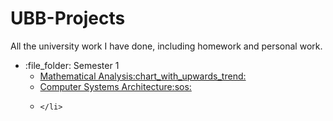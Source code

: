 # UBB-Projects

All the university work I have done, including homework and personal work.
<ul>
  <li>:file_folder: Semester 1
  <ul>
    <li>
      <a href="https://github.com/Bugnar12/Mathematical-Analysis">
      Mathematical Analysis:chart_with_upwards_trend:
      </a>
    </li>
    <li>
      <a href="https://github.com/Bugnar12/ASC">
        Computer Systems Architecture:sos:
      </a>
    </li>
    <li>
      
    </li>
  </ul>
    
  </li>
</ul>
